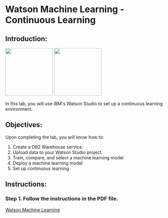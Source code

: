 # Watson Machine Learning - Continuous Learning

## Introduction:

[<img src="https://raw.githubusercontent.com/Davin-IBM/Proof-of-Technology/master/DSX/images/DSX.png" height="150"/>](http://datascience.ibm.com/) [<img src="https://raw.githubusercontent.com/Davin-IBM/Proof-of-Technology/master/DSX/images/jupyter.png" height="150"/>](http://jupyter.org/index.html)

In this lab, you will use IBM's Watson Studio to set up a continuous learning environment.  

## Objectives:

Upon completing the lab, you will know how to:

1. Create a DB2 Warehouse service. 
1. Upload data to your Watson Studio project. 
1. Train, compare, and select a machine learning model
1. Deploy a machine learning model
1. Set up continuous learning 

## Instructions:

### Step 1.  Follow the instructions in the PDF file.

[Watson Machine Learning](WatsonMachineLearning.pdf)
